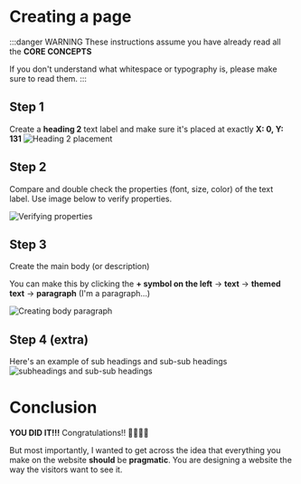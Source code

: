 # Creating a page
:::danger WARNING
These instructions assume you have already read all the **CORE CONCEPTS**

If you don't understand what whitespace or typography is, please make sure to read them.
:::

## Step 1

Create a **heading 2** text label and make sure it's placed at exactly **X: 0, Y: 131**
![Heading 2 placement](https://imgur.com/pXvbBFR.png)

## Step 2
Compare and double check the properties (font, size, color) of the text label. Use image below to verify properties.

![Verifying properties](https://imgur.com/wPshMl9.png)

## Step 3
Create the main body (or description)

You can make this by clicking the **+ symbol on the left** -> **text** -> **themed text** -> **paragraph** (I'm a paragraph...)

![Creating body paragraph](https://imgur.com/80w4AfH.png)

## Step 4 (extra)

Here's an example of sub headings and sub-sub headings
![subheadings and sub-sub headings](https://imgur.com/0nGjNGm.png)

# Conclusion
**YOU DID IT!!!** 
Congratulations!! 🎉🎉🎉🎉


But most importantly, I wanted to get across the idea that everything you make on the website **should** be **pragmatic**. You are designing a website the way the visitors want to see it.